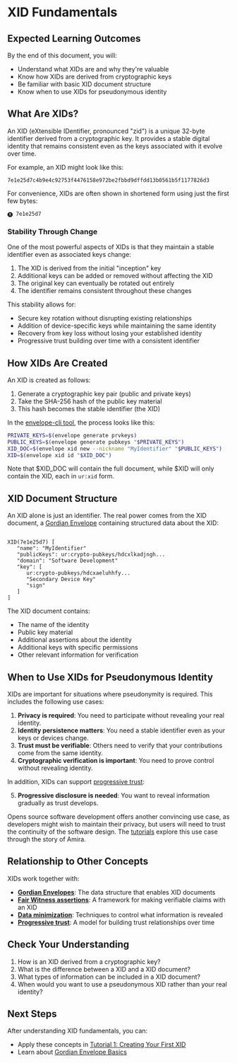 # XID Fundamentals

## Expected Learning Outcomes

By the end of this document, you will:

- Understand what XIDs are and why they're valuable
- Know how XIDs are derived from cryptographic keys
- Be familiar with basic XID document structure
- Know when to use XIDs for pseudonymous identity

## What Are XIDs?

An XID (eXtensible IDentifier, pronounced "zid") is a unique 32-byte
identifier derived from a cryptographic key. It provides a stable
digital identity that remains consistent even as the keys associated
with it evolve over time.

For example, an XID might look like this:
```
7e1e25d7c4b9e4c92753f4476158e972be2fbbd9dffdd13b0561b5f1177826d3
```

For convenience, XIDs are often shown in shortened form using just the
first few bytes:

```
🅧 7e1e25d7
```

### Stability Through Change

One of the most powerful aspects of XIDs is that they maintain a
stable identifier even as associated keys change:

1. The XID is derived from the initial "inception" key
2. Additional keys can be added or removed without affecting the XID
3. The original key can eventually be rotated out entirely
4. The identifier remains consistent throughout these changes

This stability allows for:

- Secure key rotation without disrupting existing relationships
- Addition of device-specific keys while maintaining the same identity
- Recovery from key loss without losing your established identity
- Progressive trust building over time with a consistent identifier


## How XIDs Are Created

An XID is created as follows:

1. Generate a cryptographic key pair (public and private keys)
2. Take the SHA-256 hash of the public key material
3. This hash becomes the stable identifier (the XID)

In the [envelope-cli
tool](https://github.com/BlockchainCommons/bc-envelope-cli-rust), the
process looks like this:

```sh
PRIVATE_KEYS=$(envelope generate prvkeys)
PUBLIC_KEYS=$(envelope generate pubkeys "$PRIVATE_KEYS")
XID_DOC=$(envelope xid new --nickname "MyIdentifier" "$PUBLIC_KEYS")
XID=$(envelope xid id "$XID_DOC")
```

Note that $XID_DOC will contain the full document, while $XID will only contain the XID, each in `ur:xid` form.

## XID Document Structure

An XID alone is just an identifier. The real power comes from the XID
document, a [Gordian Envelope](gordian-envelope-basics.md) containing
structured data about the XID:

```

XID(7e1e25d7) [
   "name": "MyIdentifier"
   "publicKeys": ur:crypto-pubkeys/hdcxlkadjngh...
   "domain": "Software Development"
   "key": [
      ur:crypto-pubkeys/hdcxaeluhhfy...
      "Secondary Device Key"
      "sign"
   ]
]
```

The XID document contains:

- The name of the identity
- Public key material
- Additional assertions about the identity
- Additional keys with specific permissions
- Other relevant information for verification

## When to Use XIDs for Pseudonymous Identity

XIDs are important for situations where pseudonymity is required. 
This includes the following use cases:

1. **Privacy is required**: You need to participate without revealing
your real identity.
2. **Identity persistence matters**: You need a stable identifier even
as your keys or devices change.
3. **Trust must be verifiable**: Others need to verify that your
contributions come from the same identity.
4. **Cryptographic verification is important**: You need to prove
control without revealing identity.

In addition, XIDs can support [progressive
trust](progressive-trust-lifecycle,md):

5. **Progressive disclosure is needed**: You want to reveal
information gradually as trust develops.

Opens source software development offers another convincing use case,
as developers might wish to maintain their privacy, but users will
need to trust the continuity of the software design. The
[tutorials](../tutorials/) explore this use case through the story of
Amira.

## Relationship to Other Concepts

XIDs work together with:
- [**Gordian Envelopes**](gordian-envelope-basics.md): The data structure that enables XID documents
- [**Fair Witness assertions**](fair-witness-approach.md): A framework for making verifiable claims with an XID
- [**Data minimization**](data-minimization-principles.md): Techniques to control what information is revealed
- [**Progressive trust**](progressive-trust-lifecycle.md): A model for building trust relationships over time

## Check Your Understanding

1. How is an XID derived from a cryptographic key?
2. What is the difference between a XID and a XID document?
3. What types of information can be included in a XID document?
4. When would you want to use a pseudonymous XID rather than your real identity?

## Next Steps

After understanding XID fundamentals, you can:
- Apply these concepts in [Tutorial 1: Creating Your First XID](../tutorials/01-your-first-xid.md)
- Learn about [Gordian Envelope Basics](gordian-envelope-basics.md)
